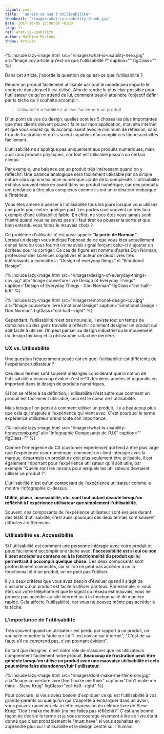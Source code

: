 ```yaml
---
layout: post
title:  "Qu'est-ce que l'utilisabilité"
thumbnail: "/images/what-is-usability-thumb.jpg"
date: 2017-10-05 12:00:00 +0200
lang: fr
ref: what-is-usability
author: Mathieu Fortune
theme: Article
---
```


{% include lazy-image.html src="/images/what-is-usability-hero.jpg" alt="Image cov article qu'est-ce que l'utilisabilité ?" caption="" figClass="" %}

Dans cet article, j'aborde la question de qu'est-ce que l'utilisabilité ?

Rendre un produit facilement utilisable par tout le monde peu importe le contexte dans lequel il est utilisé.
Afin de rendre le plus clair possible pour l'utilisateur ce qu'on attend de lui, comment peut-il atteindre l'objectif défini par la tâche qu'il souhaite accomplir.

<blockquote class="col-half--left">Utilisabilité = habilité à utiliser facilement un produit</blockquote>

D'un point de vue du design, quelles sont les 5 choses les plus importantes que mes clients doivent pouvoir faire sur mon application, mon site internet et que vous voulez qu'ils accomplissent avec le minimum de réflexion, sans trop de frustration et qu'ils soient capables d'accomplir ces tâches/activités facilement.

L'utilisabilité ne s'applique pas uniquement aux produits numériques, mais aussi aux produits physiques, car tout est utilisable jusqu'à un certain niveau.

Par exemple, une balance est un produit très intéressant quand on y réfléchit. Une balance analogique sera facilement utilisable par sa simple nature alors qu'une balance numérique ajoute de la complexité.
L'utilisabilité est plus souvent mise en avant dans un produit numérique, car ces produits ont tendance à être plus complexes comme ils ont un ordinateur embarqué à l'intérieur.

Vous êtes amené à penser à l'utilisabilité tous les jours lorsque vous utilisez une porte pour entrer quelque part. Les portes sont souvent un très bon exemple d'une utilisabilité faible. En effet, ne vous êtes vous jamais senti frustré quand vous ne savez pas s’il faut tirer ou pousser la porte et que bien entendu vous faites le mauvais choix ?

Ce problème d'utilisabilité est aussi appelé **"la porte de Norman"**. Lorsqu’un design vous indique l'opposé de ce que vous êtes actuellement censé faire ou vous fournit un mauvais signal forçant celui-ci à ajouter un écriteau pour le corriger.
Ce cas de figure est nommé d'après Don Norman, professeur des sciences cognitives et auteur de deux livres très intéressants à connaîtres : “Design of everyday things” et “Emotional Design”.

{% include lazy-image.html src="/images/design-of-everyday-things-cov.jpg" alt="Image couverture livre Design of Everyday Things" caption="Design of Everyday Things - Don Norman" figClass="col-half--left" %}

{% include lazy-image.html src="/images/emotional-design-cov.jpg" alt="Image couverture livre Emotional Design" caption="Emotional Design - Don Norman" figClass="col-half--right" %}


<div class="clearfix"></div>

Cependant, l'utilisabilité n'est pas nouvelle, il existe tout un temps de domaines où des gens travaille à réfléchir comment designer un produit qui soit facile à utiliser. On peut penser au design industriel ou le mouvement du design thinking et la philosophie rattachée derrière.

### UX vs. Utilisabilité

Une question fréquemment posée est en quoi l'utilisabilité est différente de l'expérience utilisateur ?

Ces deux termes sont souvent mélangés considérant que la notion de l'utilisabilité a beaucoup évolué c'est 5-10 dernières années et a grandis en important dans le design de produits numériques.

Si l'on se réfère à sa définition, l'utilisabilité n'est autre que comment un produit est facilement utilisable, ceci est le coeur de l'utilisabilité.

Mais lorsque l'on pense à comment utiliser un produit, il y a beaucoup plus que cela qui s'ajoute à l'expérience qui vient avec. C'est pourquoi le terme expérience utilisateur prend toute son importance.

{% include lazy-image.html src="/images/what-is-usability-honeycomb.png" alt="Infographie Composants de l'UX" caption="" figClass="" %}

Comme l'émergence du CX (customer experience) qui tend à être plus large que l'expérience user numérique, comment un client intéragie avec la marque, désormais un produit ne doit plus seulement être utilisable, il est également important pour l'expérience utilisateur qu'il soit utile, par exemple "Quelle sont les raisons pour lesquels les utilisateurs devraient utiliser ce produit ?".

L'utilisabilité n'est qu'un composant de l'expérience utilisateur comme le montre l'infographie ci-dessus.

**Utilité, plaisir, accessibilité, etc, sont tout autant discuté lorsqu'on réfléchit à l'expérience utilisateur que simplement l'utilisabilité.**

Souvent, ces composants de l'expérience utilisateur sont évalués durant des tests d'utilisabilité, c'est aussi pourquoi ces deux termes sont souvent difficiles à différencier.

### Utilisabilité vs. Accessibilité

Si l'utilisabilité est comment une personne intéragie avec votre produit et peux facilement accomplir une tâche avec, **l'accessibilité est si oui ou non il peut accéder au contenu ou à la fonctionnalité du produit qui lui permettrait d'accomplir quelque chose**. Ces deux composants sont profondément connectés, car si l'on ne peut pas accéder à un la fonctionnalité d'un produit, on ne peut pas l'utiliser.

Il y a deux critères que vous avez besoin d'évaluer quand il s'agit de s'assurer qu'un produit est facile à utiliser par tous. Par exemple, si vous êtes sur votre téléphone et que le signal du réseau est mauvais, vous ne pouvez pas accéder au site internet ou à la fonctionnalité de manière rapide. Cela affecte l'utilisabilité, car vous ne pouvez même pas accéder à la tâche.

### L'importance de l'utilisabilité

Très souvent quand un utilisateur est perdu par rapport à un produit, on souhaite remettre la faute sur lui "Il est novice sur internet", "C'est de sa faute s’il ne comprend pas, c'est pourtant évident".

En tant que designer, c'est notre rôle de s'assurer que les utilisateurs comprennent facilement notre produit.
**Beaucoup de frustration peut-être générée lorsqu'on utilise un produit avec une mauvaise utilisabilité et cela peut même faire abandonner/fuir l'utilisateur.**

{% include lazy-image.html src="/images/dont-make-me-think-cov.jpg" alt="Image couverture livre Don't make me think" caption="Don't make me think - Steve Krug" figClass="col-half--right" %}

Pour conclure, si vous aviez besoin d'expliquer ce qu'est l'utilisabilité à vos grands-parents ou quelqu'un qui s'apprête à embarquer dans un avion, vous pouvez ramener cela à cette expression du célèbre livre de Steve Krug: "Don't make me think (ne me faites pas réfléchir)". C'est une bonne façon de décrire le terme et je vous encourage vivement à lire ce livre étant donné que c'est probablement le "must have" si vous souhaitez en apprendre plus sur l'utilisabilité et le design centré sur l'humain.
